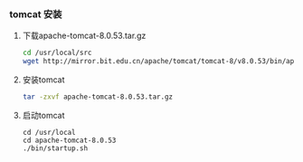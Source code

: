 ### **tomcat 安装**

1. 下载apache-tomcat-8.0.53.tar.gz
    ```bash
    cd /usr/local/src
    wget http://mirror.bit.edu.cn/apache/tomcat/tomcat-8/v8.0.53/bin/apache-tomcat-8.0.53.tar.gz
    ```
2. 安装tomcat
    ```bash
    tar -zxvf apache-tomcat-8.0.53.tar.gz
    ```
3. 启动tomcat
    ```
    cd /usr/local
    cd apache-tomcat-8.0.53
    ./bin/startup.sh
    ```